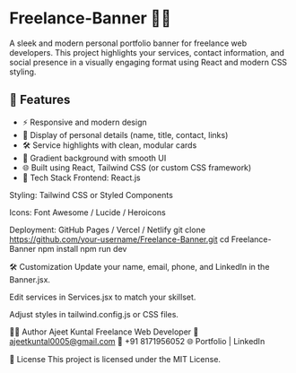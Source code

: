# Freelance-Banner 💼✨

A sleek and modern personal portfolio banner for freelance web developers. This project highlights your services, contact information, and social presence in a visually engaging format using React and modern CSS styling.


## 🚀 Features

- ⚡ Responsive and modern design
- 👤 Display of personal details (name, title, contact, links)
- 🛠 Service highlights with clean, modular cards
- 🌈 Gradient background with smooth UI
- 🌐 Built using React, Tailwind CSS (or custom CSS framework)
- 🧰 Tech Stack
Frontend: React.js

Styling: Tailwind CSS or Styled Components

Icons: Font Awesome / Lucide / Heroicons

Deployment: GitHub Pages / Vercel / Netlify
git clone https://github.com/your-username/Freelance-Banner.git
cd Freelance-Banner
npm install
npm run dev

🛠 Customization
Update your name, email, phone, and LinkedIn in the Banner.jsx.

Edit services in Services.jsx to match your skillset.

Adjust styles in tailwind.config.js or CSS files.

🧑‍💻 Author
Ajeet Kuntal
Freelance Web Developer
📧 ajeetkuntal0005@gmail.com
📱 +91 8171956052
🌐 Portfolio | LinkedIn

📄 License
This project is licensed under the MIT License.
